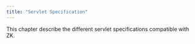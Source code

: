 ```yaml
---
title: "Servlet Specification"
---
```


This chapter describe the different servlet specifications compatible
with ZK.
